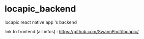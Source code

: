 # locapic_backend
locapic react native app 's backend

link to frontend (all infos) : https://github.com/SwannPnct/locapic/
